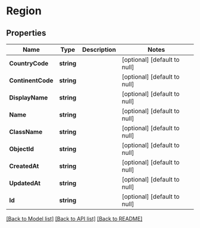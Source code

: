 # Region

## Properties
Name | Type | Description | Notes
------------ | ------------- | ------------- | -------------
**CountryCode** | **string** |  | [optional] [default to null]
**ContinentCode** | **string** |  | [optional] [default to null]
**DisplayName** | **string** |  | [optional] [default to null]
**Name** | **string** |  | [optional] [default to null]
**ClassName** | **string** |  | [optional] [default to null]
**ObjectId** | **string** |  | [optional] [default to null]
**CreatedAt** | **string** |  | [optional] [default to null]
**UpdatedAt** | **string** |  | [optional] [default to null]
**Id** | **string** |  | [optional] [default to null]

[[Back to Model list]](../README.md#documentation-for-models) [[Back to API list]](../README.md#documentation-for-api-endpoints) [[Back to README]](../README.md)

